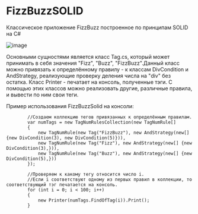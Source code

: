 # FizzBuzzSOLID
Классическое приложение FizzBuzz построенное по принципам SOLID на С#

![image](https://user-images.githubusercontent.com/17438672/125670357-1dd23e8c-56c3-4d30-97ef-6a7d23bf13e5.png)

Основными сущностями является класс Tag.cs, который может принимать в себя значения "Fizz", "Buzz", "FizzBuzz".Данный класс можно привязать к определённому правилу - к классам DivCondition и AndStrategy, реализующие проверку деления числа на "div" без остатка. Класс Printer - печатает на консоль, полученные тэги. 
С помощью этих классов можно реализовать другие, различные правила, и вывести по ним свои теги.


Пример использования FizzBuzzSolid на консоли:

            //Создаем коллекцию тегов привязанных к определённым правилам.
            var numTags = new TagNumRulesCollection(new TagNumRule[]
            {
                new TagNumRule(new Tag("FizzBuzz"), new AndStrategy(new[] {new DivCondition(3), new DivCondition(5)})),
                new TagNumRule(new Tag("Fizz"), new AndStrategy(new[] {new DivCondition(3),})),
                new TagNumRule(new Tag("Buzz"), new AndStrategy(new[] {new DivCondition(5),}))
            });
            
            //Проверяем к какому тегу относится число i.
            //Если i соответствуют одному из первых правил в коллекции, то соответствующий тэг печатается на консоль.
            for (int i = 0; i < 100; i++)
            {
                new Printer(numTags.FindOfTag(i)).Print();
            }
